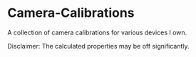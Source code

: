 # Camera-Calibrations
A collection of camera calibrations for various devices I own.

Disclaimer:
The calculated properties may be off significantly.